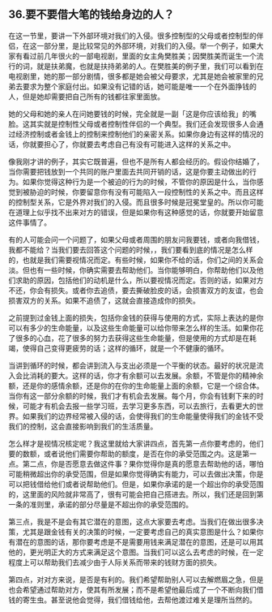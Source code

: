 ## 36.要不要借大笔的钱给身边的人？
在这一节里，要讲一下外部环境对我们的入侵。很多控制型的父母或者控制型的伴侣，在这一部分里，是比较常见的外部环境，对我们的入侵。举一个例子，如果大家有看过前几年很火的一部电视剧，里面的女主角樊胜美；因樊胜美而诞生一个流行的词，就是扶弟魔，也就是扶持弟弟的人。在樊胜美的例子里，我们可以看到在电视剧里，她的那一部分剧情，很多都是她会被父母要求，尤其是她会被家里的兄弟去要求为整个家庭付出。如果没有记错的话，她可能是唯一一个在外面挣钱的人，但是她却需要把自己所有的钱都往家里面放。 


她的父母和她的亲人在问她要钱的时候，完全就是一副「这是你应该给我」的嘴脸。这其实就是控制性父母或者控制性伴侣的一个典型。我们还会发现很多人会通过经济控制或者金钱上的控制来控制他们的亲密关系。如果你身边有这样的情况的话，你就要担心了，你就要去考虑自己有没有可能进入这样的关系之中。


像我刚才讲的例子，其实它既普遍，但也不是所有人都会经历的。假设你结婚了，当你需要把钱放到一个共同的账户里面去共同开销的话，这是你要主动做出的行为。如果你觉得这种行为是一个被迫的行为的时候，不管你的原因是什么，当你感觉到被胁迫的时候，你要留意你有没有可能陷入一段控制性的关系之中。而且这样的控制型关系，它是外界对我们的入侵。而且很多时候是冠冕堂皇的。所以你可能在道理上似乎找不出来对方的错误，但是如果你有这种感觉的话，你就要开始留意这件事情了。 


有的人可能会问一个问题了，如果父母或者周围的朋友问我要钱，或者向我借钱，我都不能给？当我们要去回答这个问题的时候，，我们要看到底的情况是怎么样的，也就是我们需要视情况而定。有些时候，如果你不给的话，你们之间的关系会淡。但也有一些时候，你确实需要去帮助他们。当你能够明白，你帮助他们以及他们求助的原因，包括他们的动机是什么，所以要视情况而定。否则的话，如果对方不还，你会有损失。或者你去追债，要去撕破脸皮的话，会损害双方的友谊，也会损害双方的关系。如果不追债了，这就会直接造成你的损失。


之前提到过金钱上面的损失，包括你金钱的获得与使用的方式，实际上表达的是你可以有多少的生命能量，以及这些生命能量可以给你带来怎么样的生活。如果你花了很多的心血，花了很多的努力去获得这些生命能量，但是使用的方式却是在耗竭，使得自己变得更疲劳的话；这样的循环，就是一个不健康的循环。


当讲到循环的时候，都会讲到流入与支出必须是一个平衡的状态。最好的状况是流入会比消耗的要大。这样的话，你才有余额可以去发展。余额，不管是你的精神余额，还是你的感情余额，还是你的在你的生命能量上面的余额，它是一个综合体。当你有这一部分余额的时候，我们才有机会去发展。每个月，你会有钱剩下来的时候，可能才有机会去报一些学习班，去学习更多东西，可以去旅行，去看更大的世界。如果我们的边界经常被入侵的话，会使得我们的生命能量使得我们的金钱不受我们的控制，这会直接影响到我们的生活质量。


怎么样才是视情况核定呢？我这里就给大家讲四点，首先第一点你要考虑的，他们要的数额，或者说他们需要你帮助的额度，是否在你的承受范围之内。这是第一点。第二点，你是否愿意去做这件事？果你觉得你是真的愿意去帮助他的话，哪怕可能稍微超出你的承受范围，但是如果你觉得确实有能力，可以去做出决策，你是可以把钱借给他们或者说帮助他们。但是，如果你承诺的是一个超出你的承受范围的，这里面的风险就非常高了，很有可能会把自己搭进去。所以，我们还是回到第一条的准则里，承诺的部分尽量是不超出你的承受范围的。 


第三点，我是不是会有其它潜在的意图，这点大家要去考虑。当我们在做出很多决策，尤其是跟金钱有关的决策的时候，一定要考虑自己的真实意图是什么？如果你有潜在的意图的话，那你要考虑是不是需要用钱来满足潜在的意图，还是可以用其他的，更光明正大的方式来满足这个意图。当我们可以这么去考虑的时候，在一定程度上可以帮助我们去减少由于人际关系而带来的钱财方面的损失。 


第四点，对对方来说，是否是有利的。我们希望帮助别人可以去解燃眉之急，但是也会希望通过帮助对方，使其有所发展；而不是希望他最后成了一个不断向我们借钱的寄生虫。甚至说他会觉得，我们借钱给他，去帮他渡过难关是理所当然的。 

